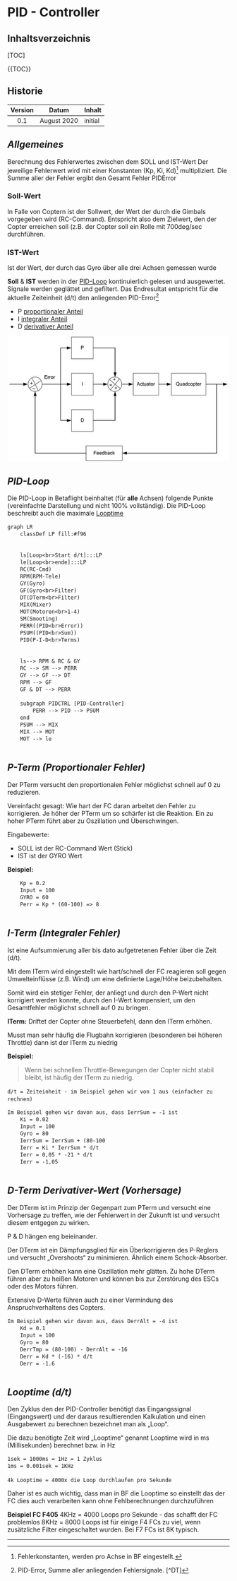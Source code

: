 
# PID - Controller
## Inhaltsverzeichnis
[TOC]

{{TOC}}

## Historie
| Version  |  Datum |  Inhalt |
|:-:|---|---|
| 0.1  |  August 2020 | initial  |

_Allgemeines_
---------------------
Berechnung des Fehlerwertes zwischen dem SOLL und IST-Wert
Der jeweilige Fehlerwert wird mit einer Konstanten (Kp, Ki, Kd)[^Kpid] multipliziert. Die Summe aller der Fehler ergibt den Gesamt Fehler PIDError


### Soll-Wert
In Falle von Coptern ist der Sollwert, der Wert der durch die Gimbals vorgegeben wird (RC-Command). Entspricht also dem Zielwert, den der Copter erreichen soll (z.B. der Copter soll ein Rolle mit 700deg/sec durchführen.


### IST-Wert
Ist der Wert, der durch das Gyro über alle drei Achsen gemessen wurde 

**Soll** & **IST** werden in der [PID-Loop](#pid-loop) kontinuierlich gelesen und ausgewertet. Signale werden geglättet und gefiltert. Das Endresultat entspricht für die aktuelle Zeiteinheit (d/t) den anliegenden PID-Error[^Perr]

* P [proportionaler Anteil](#p-term-proportionaler-fehler)
* I [integraler Anteil](#i-term-integraler-fehler)
* D [derivativer Anteil](#d-term-derivativer-wert-vorhersage)

![PIDController][imgPIDCtrl]


## _PID-Loop_ 
Die PID-Loop in Betaflight beinhaltet (für **alle** Achsen) folgende Punkte (vereinfachte Darstellung und nicht 100% vollständig). Die PID-Loop beschreibt auch die maximale [Looptime](#looptime-dt)

```mermaid
graph LR
	classDef LP fill:#f96

	
	ls[Loop<br>Start d/t]:::LP
	le[Loop<br>ende]:::LP
	RC(RC-Cmd)
	RPM(RPM-Tele)
	GY(Gyro)
	GF(Gyro<br>Filter)
	DT(DTerm<br>Filter)
	MIX(Mixer)
	MOT(Motoren<br>1-4)	
	SM(Smooting)
	PERR((PID<br>Error))
	PSUM((PID<br>Sum))
	PID(P-I-D<br>Terms)

	
	ls--> RPM & RC & GY
	RC --> SM --> PERR
	GY --> GF --> DT
	RPM --> GF
	GF & DT --> PERR
	
	subgraph PIDCTRL [PID-Controller]
		PERR --> PID --> PSUM 
	end
	PSUM --> MIX
	MIX --> MOT
	MOT --> le
	
```
_P-Term (Proportionaler Fehler)_
---------------------

Der PTerm versucht den proportionalen Fehler möglichst schnell auf 0 zu reduzieren. 

Vereinfacht gesagt: Wie hart der FC daran arbeitet den Fehler zu korrigieren. Je höher der PTerm um so schärfer ist die Reaktion. Ein zu hoher PTerm führt aber zu Oszillation und Überschwingen.

Eingabewerte:

* SOLL ist der RC-Command Wert (Stick) 
* IST ist der GYRO Wert 

**Beispiel:**
```
	Kp = 0.2
	Input = 100
	GYRO = 60 	
	Perr = Kp * (60-100) => 8
	 
```

_I-Term (Integraler Fehler)_
---------------------
Ist eine Aufsummierung aller bis dato aufgetretenen Fehler über die Zeit (d/t). 

Mit dem ITerm wird eingestellt wie hart/schnell der FC reagieren soll gegen Umwelteinflüsse (z.B. Wind) um eine definierte Lage/Höhe beizubehalten. 

Somit wird ein stetiger Fehler, der anliegt und durch den P-Wert nicht korrigiert werden konnte, durch den I-Wert kompensiert, um den Gesamtfehler möglichst schnell auf 0 zu bringen. 

**ITerm:** Driftet der Copter ohne Steuerbefehl, dann den ITerm erhöhen. 

Musst man sehr häufig die Flugbahn korrigieren (besonderen bei höheren Throttle) dann ist der ITerm zu niedrig 

**Beispiel:**
> Wenn bei schnellen Throttle-Bewegungen der Copter nicht stabil bleibt, ist häufig der ITerm zu niedrig. 

`d/t = Zeiteinheit - im Beispiel gehen wir von 1 aus (einfacher zu rechnen)`

```
Im Beispiel gehen wir davon aus, dass IerrSum = -1 ist
	Ki = 0.02
	Input = 100
	Gyro = 80
	IerrSum = IerrSum + (80-100
	Ierr = Ki * IerrSum * d/t
	Ierr = 0,05 * -21 * d/t
	Ierr = -1,05
	
```

_D-Term Derivativer-Wert (Vorhersage)_
---------------------
Der DTerm ist im Prinzip der Gegenpart zum PTerm und versucht eine Vorhersage zu treffen, wie der Fehlerwert in der Zukunft ist und versucht diesem entgegen zu wirken. 

P & D hängen eng beieinander. 

Der DTerm ist ein Dämpfungsglied für ein Überkorrigieren des P-Reglers und versucht „Overshoots“ zu minimieren. Ähnlich einem Schock-Absorber. 

Den DTerm erhöhen kann eine Oszillation mehr glätten. Zu hohe DTerm führen aber zu heißen Motoren und können bis zur Zerstörung des ESCs oder des Motors führen. 

Extensive D-Werte führen auch zu einer Vermindung des Anspruchverhaltens des Copters. 

```
Im Beispiel gehen wir davon aus, dass DerrAlt = -4 ist
	Kd = 0.1
	Input = 100
	Gyro = 80
	DerrTmp = (80-100) - DerrAlt = -16
	Derr = Kd * (-16) * d/t
	Derr = -1.6
	
```

_Looptime (d/t)_ 
---------------------
Den Zyklus den der PID-Controller benötigt das Eingangssignal (Eingangswert) und der daraus resultierenden Kalkulation und einen Ausgabewert zu berechnen bezeichnet man als „Loop“. 

Die dazu benötigte Zeit wird „Looptime“ genannt Looptime wird in ms (Millisekunden) berechnet bzw. in Hz 

```
1sek = 1000ms = 1Hz = 1 Zyklus 
1ms = 0.001sek = 1KHz 

4k Looptime = 4000x die Loop durchlaufen pro Sekunde
```

Daher ist es auch wichtig, dass man in BF die Looptime so einstellt das der FC dies auch verarbeiten kann ohne Fehlberechnungen durchzuführen 

**Beispiel FC F405**
4KHz = 4000 Loops pro Sekunde - das schafft der FC problemlos 8KHz = 8000 Loops ist für einige F4 FCs zu viel, wenn zusätzliche Filter eingeschaltet wurden.
Bei F7 FCs ist 8K typisch.


---------------------

[^Kpid]: Fehlerkonstanten, werden pro Achse in BF eingestellt.
[^Perr]: PID-Error, Summe aller anliegenden Fehlersignale.
[^DT] 


[imgPIDCtrl]: images/pidController.png "PID Controller"